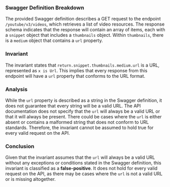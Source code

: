 ### Swagger Definition Breakdown
The provided Swagger definition describes a GET request to the endpoint `/youtube/v3/videos`, which retrieves a list of video resources. The response schema indicates that the response will contain an array of items, each with a `snippet` object that includes a `thumbnails` object. Within `thumbnails`, there is a `medium` object that contains a `url` property.

### Invariant
The invariant states that `return.snippet.thumbnails.medium.url` is a URL, represented as `x is Url`. This implies that every response from this endpoint will have a `url` property that conforms to the URL format.

### Analysis
While the `url` property is described as a string in the Swagger definition, it does not guarantee that every string will be a valid URL. The API documentation does not specify that the `url` will always be a valid URL or that it will always be present. There could be cases where the `url` is either absent or contains a malformed string that does not conform to URL standards. Therefore, the invariant cannot be assumed to hold true for every valid request on the API.

### Conclusion
Given that the invariant assumes that the `url` will always be a valid URL without any exceptions or conditions stated in the Swagger definition, this invariant is classified as a **false-positive**. It does not hold for every valid request on the API, as there may be cases where the `url` is not a valid URL or is missing altogether.
